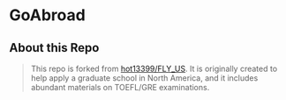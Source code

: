 # GoAbroad

## About this Repo

> This repo is forked from [hot13399/FLY_US](https://github.com/hot13399/FLY_US). It is originally created to help apply a graduate school in North America, and it includes abundant materials on TOEFL/GRE examinations.
